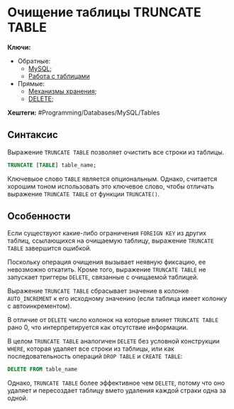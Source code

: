 
# Очищение таблицы TRUNCATE TABLE

**Ключи:**
- Обратные:
	- [MySQL](MySQL);
	- [Работа с таблицами](mysql-table-management)
- Прямые:
	- [Механизмы хранения](mysql-storage-engine);
	- [DELETE](mysql-delete);

**Хештеги:** #Programming/Databases/MySQL/Tables

## Синтаксис

Выражение `TRUNCATE TABLE` позволяет очистить все строки из таблицы.

```sql
TRUNCATE [TABLE] table_name;
```

Ключевыое слово `TABLE` является опциональным. Однако, считается хорошим тоном использовать это ключевое слово, чтобы отличать выражение `TRUNCATE TABLE` от функции `TRUNCATE()`.

## Особенности

Если существуют какие-либо ограничения `FOREIGN KEY` из других таблиц, ссылающихся на очищаемую таблицу, выражение `TRUNCATE TABLE` завершится ошибкой.

Поскольку операция очищения вызывает неявную фиксацию, ее невозможно откатить. Кроме того, выражение `TRUNCATE TABLE` не запускает триггеры `DELETE`, связанные с очищаемой таблицей.

Выражение `TRUNCATE TABLE` сбрасывает значение в колонке `AUTO_INCREMENT` к его исходному значению (если таблица имеет колонку с автоинкрементом).

В отличие от `DELETE` число колонок на которые влияет `TRUNCATE TABLE` рано 0, что интерпретируется как отсутствие информации.

В целом `TRUNCATE TABLE` аналогичен `DELETE` без условной конструкции `WHERE`, которая удаляет все строки из таблицы, или как последовательность операций `DROP TABLE` и `CREATE TABLE`:

```sql
DELETE FROM table_name
```

Однако, `TRUNCATE TABLE` более эффективное чем `DELETE`, потому что оно удаляет и пересоздает таблицу вмето удаления каждой страки одна за одной.
